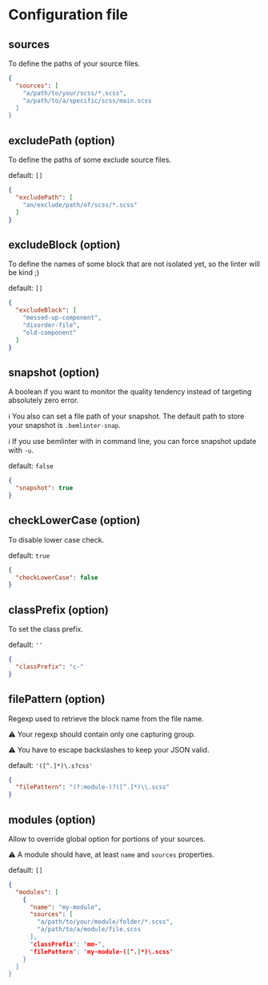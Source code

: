 # Configuration file

## sources

To define the paths of your source files.

```json
{
  "sources": [
    "a/path/to/your/scss/*.scss",
    "a/path/to/a/specific/scss/main.scss
  ]
}
```


## excludePath (option)

To define the paths of some exclude source files.

default: `[]`

```json
{
  "excludePath": [
    "an/exclude/path/of/scss/*.scss"
  ]
}
```


## excludeBlock (option)

To define the names of some block that are not isolated yet, so the linter will be kind ;)

default: `[]`

```json
{
  "excludeBlock": [
    "messed-up-component",
    "disorder-file",
    "old-component"
  ]
}
```


## snapshot (option)

A boolean if you want to monitor the quality tendency instead of targeting absolutely zero error.

:information_source: You also can set a file path of your snapshot. The default path to store your snapshot is `.bemlinter-snap`.

:information_source: If you use bemlinter with in command line, you can force snapshot update with `-u`.

default: `false`

```json
{
  "snapshot": true
}
```


## checkLowerCase (option)
 
To disable lower case check.

default: `true`

```json
{
  "checkLowerCase": false
}
```


## classPrefix (option)
 
To set the class prefix.

default: `''`

```json
{
  "classPrefix": "c-"
}
```


## filePattern (option)

Regexp used to retrieve the block name from the file name.

:warning: Your regexp should contain only one capturing group.

:warning: You have to escape backslashes to keep your JSON valid. 

default: `'([^.]*)\.s?css'`

```json
{
  "filePattern": "(?:module-)?([^.]*)\\.scss"
}
```


## modules (option)

Allow to override global option for portions of your sources.

:warning: A module should have, at least `name` and `sources` properties.

default: `[]`

```json
{
  "modules": [
    {
      "name": "my-module",
      "sources": [
        "a/path/to/your/module/folder/*.scss",
        "a/path/to/a/module/file.scss
      ],
      "classPrefix": "mm-",
      "filePattern": "my-module-([^.]*)\.scss"
    }
  ]
}
```
